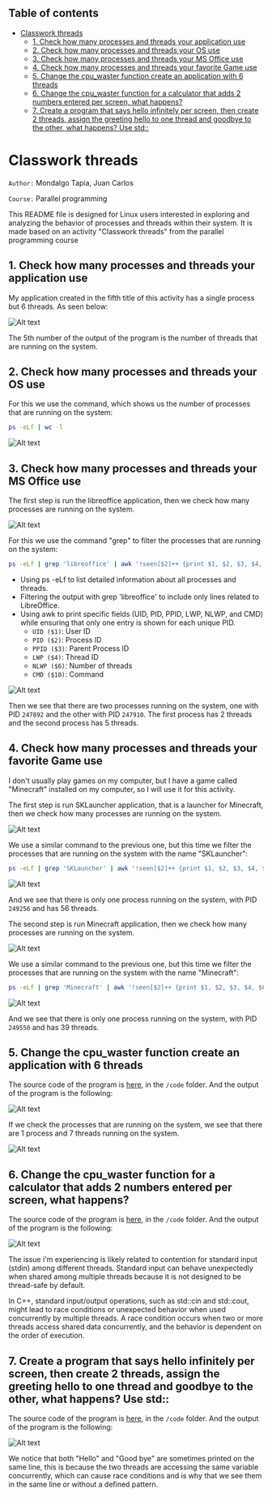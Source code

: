 ## Table of contents

- [Classwork threads](#classwork-threads)
  - [1. Check how many processes and threads your application use](#1-check-how-many-processes-and-threads-your-application-use)
  - [2. Check how many processes and threads your OS use](#2-check-how-many-processes-and-threads-your-os-use)
  - [3. Check how many processes and threads your MS Office use](#3-check-how-many-processes-and-threads-your-ms-office-use)
  - [4. Check how many processes and threads your favorite Game use](#4-check-how-many-processes-and-threads-your-favorite-game-use)
  - [5. Change the cpu\_waster function  create an application with 6 threads](#5-change-the-cpu_waster-function--create-an-application-with-6-threads)
  - [6. Change the cpu\_waster function for a calculator that adds 2 numbers entered per screen, what happens?](#6-change-the-cpu_waster-function-for-a-calculator-that-adds-2-numbers-entered-per-screen-what-happens)
  - [7. Create a program that says hello infinitely per screen, then create 2 threads, assign the greeting hello to one thread and goodbye to the other, what happens? Use std::](#7-create-a-program-that-says-hello-infinitely-per-screen-then-create-2-threads-assign-the-greeting-hello-to-one-thread-and-goodbye-to-the-other-what-happens-use-std)


# Classwork threads

`Author:` Mondalgo Tapia, Juan Carlos

`Course:` Parallel programming

This README file is designed for Linux users interested in exploring and analyzing the behavior of processes and threads within their system. It is made based on an activity "Classwork threads" from the parallel programming course

## 1. Check how many processes and threads your application use

My application created in the fifth title of this activity has a single process but 6 threads. As seen below:

![Alt text](./images/image-8.png)

The 5th number of the output of the program is the number of threads that are running on the system.

## 2. Check how many processes and threads your OS use

For this we use the command, which shows us the number of processes that are running on the system:

```bash
ps -eLf | wc -l
```
![Alt text](./images/image.png)


## 3. Check how many processes and threads your MS Office use

The first step is run the libreoffice application, then we check how many processes are running on the system.

![Alt text](./images/image-1.png)

For this we use the command "grep" to filter the processes that are running on the system:

```bash
ps -eLf | grep 'libreoffice' | awk '!seen[$2]++ {print $1, $2, $3, $4, $6, $10}'
```

- Using ps -eLf to list detailed information about all processes and threads.
- Filtering the output with grep 'libreoffice' to include only lines related to LibreOffice.
- Using awk to print specific fields (UID, PID, PPID, LWP, NLWP, and CMD) while ensuring that only one entry is shown for each unique PID.
  - `UID ($1)`: User ID
  - `PID ($2)`: Process ID
  - `PPID ($3)`: Parent Process ID
  - `LWP ($4)`: Thread ID
  - `NLWP ($6)`: Number of threads
  - `CMD ($10)`: Command

![Alt text](./images/image-2.png)

Then we see that there are two processes running on the system, one with PID `247892` and the other with PID `247910`. The first process has 2 threads and the second process has 5 threads.

## 4. Check how many processes and threads your favorite Game use

I don't usually play games on my computer, but I have a game called "Minecraft" installed on my computer, so I will use it for this activity.

The first step is run SKLauncher application, that is a launcher for Minecraft, then we check how many processes are running on the system.

![Alt text](./images/image-3.png)

We use a similar command to the previous one, but this time we filter the processes that are running on the system with the name "SKLauncher":

```bash
ps -eLf | grep 'SKLauncher' | awk '!seen[$2]++ {print $1, $2, $3, $4, $6, $10}'
```

![Alt text](./images/image-5.png)

And we see that there is only one process running on the system, with PID `249256` and has 56 threads.

The second step is run Minecraft application, then we check how many processes are running on the system.

![Alt text](./images/image-4.png)

We use a similar command to the previous one, but this time we filter the processes that are running on the system with the name "Minecraft":

```bash
ps -eLf | grep 'Minecraft' | awk '!seen[$2]++ {print $1, $2, $3, $4, $6, $10}'
```
![Alt text](./images/image-6.png)

And we see that there is only one process running on the system, with PID `249550` and has 39 threads.

## 5. Change the cpu_waster function  create an application with 6 threads

The source code of the program is [here](./code/05_Six_threads.cpp), in the `/code` folder. And the output of the program is the following:

![Alt text](./images/image-7.png)

If we check the processes that are running on the system, we see that there are 1 process and 7 threads running on the system.

![Alt text](./images/image-8.png)

## 6. Change the cpu_waster function for a calculator that adds 2 numbers entered per screen, what happens?

The source code of the program is [here](./code/06_Calculator.cpp), in the `/code` folder. And the output of the program is the following:

![Alt text](./images/image-9.png)

The issue i'm experiencing is likely related to contention for standard input (stdin) among different threads. Standard input can behave unexpectedly when shared among multiple threads because it is not designed to be thread-safe by default.

In C++, standard input/output operations, such as std::cin and std::cout, might lead to race conditions or unexpected behavior when used concurrently by multiple threads. A race condition occurs when two or more threads access shared data concurrently, and the behavior is dependent on the order of execution.

## 7. Create a program that says hello infinitely per screen, then create 2 threads, assign the greeting hello to one thread and goodbye to the other, what happens? Use std::

The source code of the program is [here](./code/07_Hello_GoodBye.cpp), in the `/code` folder. And the output of the program is the following:

![Alt text](./images/image-10.png)

We notice that both "Hello" and "Good bye" are sometimes printed on the same line, this is because the two threads are accessing the same variable concurrently, which can cause race conditions and is why that we see them in the same line or without a defined pattern.
